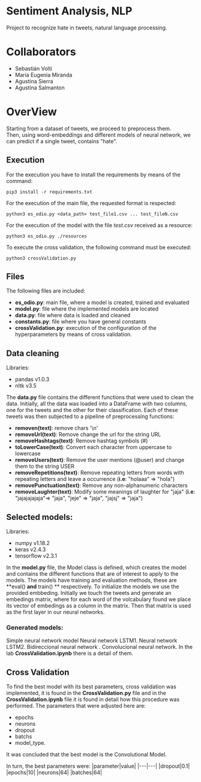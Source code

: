 # Sentiment Analysis, NLP
Project to recognize hate in tweets, natural language processing.

# Collaborators
- Sebastián Volti
- Maria Eugenia Miranda
- Agustina Sierra 
- Agustina Salmanton

# OverView
Starting from a dataset of tweets, we proceed to preprocess them.<br/>
Then, using word-embeddings and different models of neural network, we can predict if a single tweet, contains "hate".

## Execution 
For the execution you have to install the requirements by means of the command:

`pip3 install -r requirements.txt`

For the execution of the main file, the requested format is respected:

`python3 es_odio.py <data_path> test_file1.csv ... test_fileN.csv`

For the execution of the model with the file *test.csv* received as a resource:

`python3 es_odio.py ./resources`

To execute the cross validation, the following command must be executed:

`python3 crossValidation.py`


## Files
 The following files are included:
 - **es_odio.py**: main file, where a model is created, trained and evaluated
 - **model.py**: file where the implemented models are located
 - **data.py**: file where data is loaded and cleaned
 - **constants.py**: file where you have general constants
 - **crossValidation.py**: execution of the configuration of the hyperparameters by means of cross validation.
 
## Data cleaning
Libraries:
- pandas v1.0.3
- nltk v3.5

The **data.py** file contains the different functions that were used to clean the data.
Initially, all the data was loaded into a DataFrame with two columns, one for the tweets and the other for their classification.
Each of these tweets was then subjected to a pipeline of preprocessing functions:

- **removen(text)**: remove chars '\n'
- **removeUrl(text)**: Remove change the url for the string URL
- **removeHashtags(text)**: Remove hashtag symbols (#)
- **toLowerCase(text)**: Convert each character from uppercase to lowercase
- **removeUsers(text)**: Remove the user mentions (@user) and change them to the string USER
- **removeRepetitions(text)**: Remove repeating letters from words with repeating letters and leave a occurrence (**i.e**: "holaaa" => "hola")
- **removePunctuation(text)**: Remove any non-alphanumeric characters
- **removeLaughter(text)**: Modify some meanings of laughter for  "jaja" (**i.e**: "jajajajajaja"=> "jaja", "jeje" => "jaja", "jajsj" => "jaja")

## Selected models:
Libraries:
- numpy v1.18.2
- keras v2.4.3
- tensorflow v2.3.1 

In the **model.py** file, the Model class is defined, which creates the model and contains the different functions that are of interest to apply to the models. The models have training and evaluation methods, these are **eval() **and** train() ** respectively.
To initialize the models we use the provided embbeding. Initially we touch the tweets and generate an embedings matrix, where for each word of the volcabulary found we place its vector of embedings as a column in the matrix. Then that matrix is ​​used as the first layer in our neural networks.

### Generated models:
Simple neural network model
Neural network LSTM1.
Neural network LSTM2.
Bidireccional neural network .
Convolucional neural network.
In the lab **CrossValidation.ipynb** there is a detail of them.

## Cross Validation
To find the best model with its best parameters, cross validation was implemented, it is found in the **CrossValidation.py** file and in the **CrossValidation.ipynb** file it is found in detail how this procedure was performed.
The parameters that were adjusted here are:
- epochs
- neurons
- dropout
- batchs
- model_type.

It was concluded that the best model is the Convolutional Model.


In turn, the best parameters were:
|parameter|value|
|---|---|
|dropout|0.1|
|epochs|10|
|neurons|64|
|batches|64|

